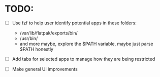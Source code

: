 # TODO:

- [ ] Use fzf to help user identify potential apps in these folders:
    - /var/lib/flatpak/exports/bin/
    - /usr/bin/
    - and more maybe, explore the $PATH variable, maybe just 
    parse $PATH honestly
- [ ] Add tabs for selected apps to manage how they are being restricted
- [ ] Make general UI improvements

